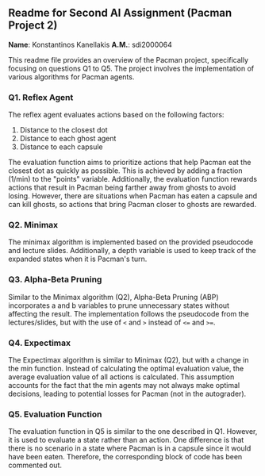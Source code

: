 ## Readme for Second AI Assignment (Pacman Project 2)

**Name**: Konstantinos Kanellakis 
**A.M.**: sdi2000064

This readme file provides an overview of the Pacman project, specifically focusing on questions Q1 to Q5. The project involves the implementation of various algorithms for Pacman agents.

### Q1. Reflex Agent

The reflex agent evaluates actions based on the following factors:
1. Distance to the closest dot
2. Distance to each ghost agent
3. Distance to each capsule

The evaluation function aims to prioritize actions that help Pacman eat the closest dot as quickly as possible. This is achieved by adding a fraction (1/min) to the "points" variable. Additionally, the evaluation function rewards actions that result in Pacman being farther away from ghosts to avoid losing. However, there are situations when Pacman has eaten a capsule and can kill ghosts, so actions that bring Pacman closer to ghosts are rewarded.

### Q2. Minimax

The minimax algorithm is implemented based on the provided pseudocode and lecture slides. Additionally, a depth variable is used to keep track of the expanded states when it is Pacman's turn.

### Q3. Alpha-Beta Pruning

Similar to the Minimax algorithm (Q2), Alpha-Beta Pruning (ABP) incorporates a and b variables to prune unnecessary states without affecting the result. The implementation follows the pseudocode from the lectures/slides, but with the use of `<` and `>` instead of `<=` and `>=`.

### Q4. Expectimax

The Expectimax algorithm is similar to Minimax (Q2), but with a change in the min function. Instead of calculating the optimal evaluation value, the average evaluation value of all actions is calculated. This assumption accounts for the fact that the min agents may not always make optimal decisions, leading to potential losses for Pacman (not in the autograder).

### Q5. Evaluation Function

The evaluation function in Q5 is similar to the one described in Q1. However, it is used to evaluate a state rather than an action. One difference is that there is no scenario in a state where Pacman is in a capsule since it would have been eaten. Therefore, the corresponding block of code has been commented out.
